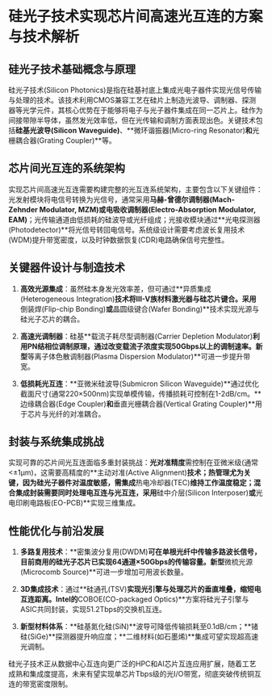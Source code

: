 # 硅光子技术实现芯片间高速光互连的方案与技术解析

## 硅光子技术基础概念与原理

硅光子技术(Silicon Photonics)是指在硅基衬底上集成光电子器件实现光信号传输与处理的技术。该技术利用CMOS兼容工艺在硅片上制造光波导、调制器、探测器等光学元件，其核心优势在于能够将电子与光子器件集成在同一芯片上。硅作为间接带隙半导体，虽然发光效率低，但在光传输和调制方面表现出色。关键技术包括**硅基光波导(Silicon Waveguide)**、**微环谐振器(Micro-ring Resonator)**和**光栅耦合器(Grating Coupler)**等。

## 芯片间光互连的系统架构

实现芯片间高速光互连需要构建完整的光互连系统架构，主要包含以下关键组件：光发射模块将电信号转换为光信号，通常采用**马赫-曾德尔调制器(Mach-Zehnder Modulator, MZM)**或**电吸收调制器(Electro-Absorption Modulator, EAM)**；光传输通道由低损耗的硅波导或光纤组成；光接收模块通过**光电探测器(Photodetector)**将光信号转回电信号。系统级设计需要考虑波长复用技术(WDM)提升带宽密度，以及时钟数据恢复(CDR)电路确保信号完整性。

## 关键器件设计与制造技术

1. **高效光源集成**：虽然硅本身发光效率差，但可通过**异质集成(Heterogeneous Integration)**技术将III-V族材料激光器与硅芯片键合。采用**倒装焊(Flip-chip Bonding)**或**晶圆级键合(Wafer Bonding)**技术实现光源与硅光子芯片的耦合。

2. **高速光调制器**：硅基**载流子耗尽型调制器(Carrier Depletion Modulator)**利用PN结相位调制原理，通过改变载流子浓度实现50Gbps以上的调制速率。新型**等离子体色散调制器(Plasma Dispersion Modulator)**可进一步提升带宽。

3. **低损耗光互连**：**亚微米硅波导(Submicron Silicon Waveguide)**通过优化截面尺寸(通常220×500nm)实现单模传输，传播损耗可控制在1-2dB/cm。**边缘耦合器(Edge Coupler)**和**垂直光栅耦合器(Vertical Grating Coupler)**用于芯片与光纤的对准耦合。

## 封装与系统集成挑战

实现可靠的芯片间光互连面临多重封装挑战：**光对准精度**需控制在亚微米级(通常<±1μm)，这需要高精度的**主动对准(Active Alignment)**技术；**热管理**尤为关键，因为硅光子器件对温度敏感，需集成**热电冷却器(TEC)**维持工作温度稳定；**混合集成封装**需要同时处理电互连与光互连，采用**硅中介层(Silicon Interposer)**或**光电印刷电路板(EO-PCB)**实现三维集成。

## 性能优化与前沿发展

1. **多路复用技术**：**密集波分复用(DWDM)**可在单根光纤中传输多路波长信号，目前商用的硅光子芯片已实现64通道×50Gbps的传输容量。新型**微梳光源(Microcomb Source)**可进一步增加可用波长数量。

2. **3D集成技术**：通过**硅通孔(TSV)**实现光引擎与处理芯片的垂直堆叠，缩短电互连距离。Intel的**COBOE(CO-packaged Optics)**方案将硅光子引擎与ASIC共同封装，实现51.2Tbps的交换机互连。

3. **新型材料体系**：**硅基氮化硅(SiN)**波导可降低传输损耗至0.1dB/cm；**锗硅(SiGe)**探测器提升响应度；**二维材料(如石墨烯)**集成可望实现超高速光调制。

硅光子技术正从数据中心互连向更广泛的HPC和AI芯片互连应用扩展，随着工艺成熟和集成度提高，未来有望实现单芯片Tbps级的光I/O带宽，彻底突破传统铜互连的带宽密度限制。